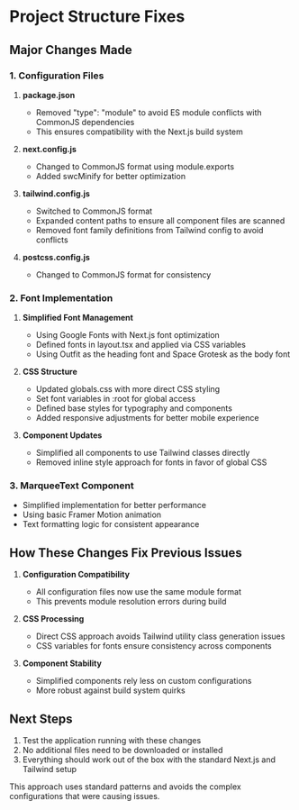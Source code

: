 # Project Structure Fixes

## Major Changes Made

### 1. Configuration Files

1. **package.json**
   - Removed "type": "module" to avoid ES module conflicts with CommonJS dependencies
   - This ensures compatibility with the Next.js build system

2. **next.config.js**
   - Changed to CommonJS format using module.exports
   - Added swcMinify for better optimization

3. **tailwind.config.js**
   - Switched to CommonJS format
   - Expanded content paths to ensure all component files are scanned
   - Removed font family definitions from Tailwind config to avoid conflicts

4. **postcss.config.js**
   - Changed to CommonJS format for consistency

### 2. Font Implementation

1. **Simplified Font Management**
   - Using Google Fonts with Next.js font optimization
   - Defined fonts in layout.tsx and applied via CSS variables
   - Using Outfit as the heading font and Space Grotesk as the body font

2. **CSS Structure**
   - Updated globals.css with more direct CSS styling
   - Set font variables in :root for global access
   - Defined base styles for typography and components
   - Added responsive adjustments for better mobile experience

3. **Component Updates**
   - Simplified all components to use Tailwind classes directly
   - Removed inline style approach for fonts in favor of global CSS

### 3. MarqueeText Component

- Simplified implementation for better performance
- Using basic Framer Motion animation
- Text formatting logic for consistent appearance

## How These Changes Fix Previous Issues

1. **Configuration Compatibility**
   - All configuration files now use the same module format
   - This prevents module resolution errors during build

2. **CSS Processing**
   - Direct CSS approach avoids Tailwind utility class generation issues
   - CSS variables for fonts ensure consistency across components

3. **Component Stability**
   - Simplified components rely less on custom configurations
   - More robust against build system quirks

## Next Steps

1. Test the application running with these changes
2. No additional files need to be downloaded or installed
3. Everything should work out of the box with the standard Next.js and Tailwind setup

This approach uses standard patterns and avoids the complex configurations that were causing issues.